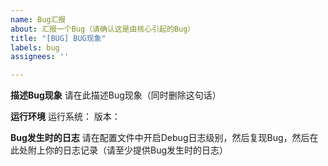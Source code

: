 ```yaml
---
name: Bug汇报
about: 汇报一个Bug（请确认这是由核心引起的Bug）
title: "[BUG] BUG现象"
labels: bug
assignees: ''

---
```


**描述Bug现象**
请在此描述Bug现象（同时删除这句话）

**运行环境**
运行系统：
版本：

**Bug发生时的日志**
请在配置文件中开启Debug日志级别，然后复现Bug，然后在此处附上你的日志记录（请至少提供Bug发生时的日志）
